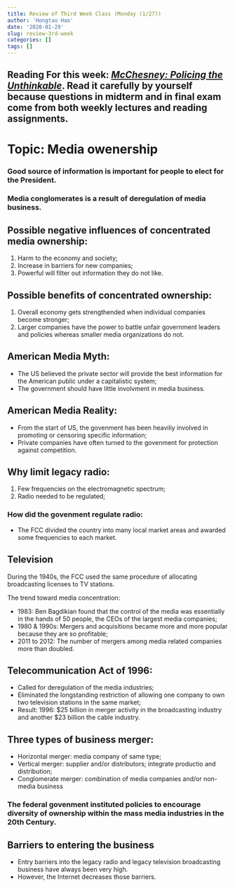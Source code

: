 ```yaml
---
title: Review of Third Week Class (Monday (1/27))
author: 'Hongtao Hao'
date: '2020-01-29'
slug: review-3rd-week
categories: []
tags: []
---
```


## Reading For this week: [*McChesney: Policing the Unthinkable*](/files/2-week/McChesney.pdf). Read it carefully by yourself because questions in midterm and in final exam come from **both weekly lectures and reading assignments**. 

# Topic: Media owenership

### Good source of information is important for people to elect for the President. 

### Media conglomerates is a result of deregulation of media business. 

## Possible negative influences of concentrated media ownership:

1. Harm to the economy and society;
2. Increase in barriers for new companies;
3. Powerful will filter out information they do not like.

## Possible benefits of concentrated ownership:

1. Overall economy gets strengthended when individual companies become stronger;
2. Larger companies have the power to battle unfair government leaders and policies whereas smaller media organizations do not.

## American Media Myth:

- The US believed the private sector will provide the best information for the American public under a capitalistic system;
- The government should have little involvment in media business.

## American Media Reality:

- From the start of US, the govenment has been heaviliy involved in promoting or censoring specific information;
- Private companies have often turned to the govenment for protection against competition.

## Why limit legacy radio:
1. Few frequencies on the electromagnetic spectrum;
2. Radio needed to be regulated;

### How did the govenment regulate radio:
- The FCC divided the country into many local market areas and awarded some frequencies to each market.

## Television
During the 1940s, the FCC used the same procedure of allocating broadcasting licenses to TV stations. 

The trend toward media concentration:
- 1983: Ben Bagdikian found that the control of the media was essentially in the hands of 50 people, the CEOs of the largest media companies;
- 1980 & 1990s: Mergers and acquisitions became more and more popular because they are so profitable;
- 2011 to 2012: The number of mergers among media related companies more than doubled. 

## Telecommunication Act of 1996:
- Called for deregulation of the media industries;
- Eliminated the longstanding restriction of allowing one company to own two television stations in the same market;
- Result: 1996: $25 billion in merger activity in the broadcasting industry and another $23 billion the cable industry.

## Three types of business merger:
- Horizontal merger: media company of same type;
- Vertical merger: supplier and/or distributors; integrate productio and distribution;
- Conglomerate merger: combination of media companies and/or non-media business

### The federal govenment instituted policies to encourage diversity of ownership within the mass media industries in the 20th Century.

## Barriers to entering the business 
- Entry barriers into the legacy radio and legacy television broadcasting business have always been very high. 
- However, the Internet decreases those barriers. 
